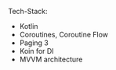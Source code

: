 Tech-Stack:

  - Kotlin
  - Coroutines, Coroutine Flow
  - Paging 3 
  - Koin for DI
  - MVVM architecture
  
